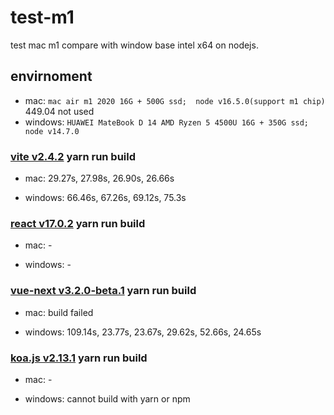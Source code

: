 # test-m1

test mac m1 compare with window base intel x64 on nodejs.

## envirnoment

- mac: `mac air m1 2020 16G + 500G ssd;  node v16.5.0(support m1 chip)` 449.04 not used
- windows: `HUAWEI MateBook D 14 AMD Ryzen 5 4500U 16G + 350G ssd; node v14.7.0`

### [vite v2.4.2](https://github.com/vitejs/vite) yarn run build

- mac: 29.27s, 27.98s, 26.90s, 26.66s

- windows: 66.46s, 67.26s,  69.12s, 75.3s

### [react v17.0.2](https://github.com/facebook/react) yarn run build

- mac: -

- windows: -

### [vue-next v3.2.0-beta.1](https://github.com/vuejs/vue-next) yarn run build

- mac: build failed

- windows: 109.14s, 23.77s,  23.67s, 29.62s, 52.66s, 24.65s

### [koa.js v2.13.1](https://github.com/koajs/koa) yarn run build

- mac: -

- windows: cannot build with yarn or npm
